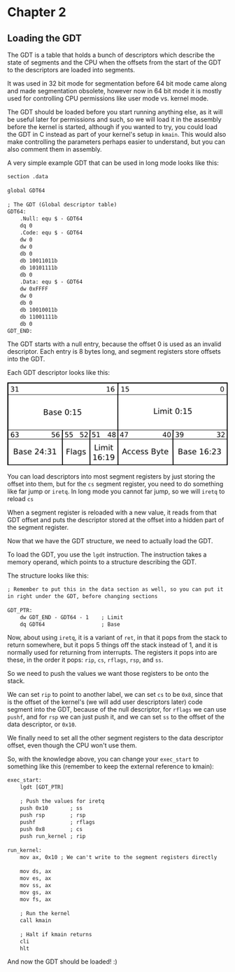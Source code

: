 # Chapter 2
## Loading the GDT

The GDT is a table that holds a bunch of descriptors which describe the state of segments and the CPU when the offsets from the start of the GDT to the descriptors are loaded into segments.

It was used in 32 bit mode for segmentation before 64 bit mode came along and made segmentation obsolete, however now in 64 bit mode it is mostly used for controlling CPU permissions like user mode vs. kernel mode.

The GDT should be loaded before you start running anything else, as it will be useful later for permissions and such, so we will load it in the assembly before the kernel is started, although if you wanted to try, you could load the GDT in C instead as part of your kernel's setup in `kmain`. This would also make controlling the parameters perhaps easier to understand, but you can also comment them in assembly.

A very simple example GDT that can be used in long mode looks like this:
```x86asm
section .data

global GDT64

; The GDT (Global descriptor table)
GDT64:
    .Null: equ $ - GDT64
    dq 0
    .Code: equ $ - GDT64
    dw 0
    dw 0
    db 0
    db 10011011b
    db 10101111b
    db 0
    .Data: equ $ - GDT64
    dw 0xFFFF
    dw 0
    db 0
    db 10010011b
    db 11001111b
    db 0
GDT_END:
```
The GDT starts with a null entry, because the offset 0 is used as an invalid descriptor. Each entry is 8 bytes long, and segment registers store offsets into the GDT.

Each GDT descriptor looks like this:

![A GDT entry](GDT_Entry.png)


You can load descriptors into most segment registers by just storing the offset into them, but for the `cs` segment register, you need to do something like far jump or `iretq`. In long mode you cannot far jump, so we will `iretq` to reload `cs`

When a segment register is reloaded with a new value, it reads from that GDT offset and puts the descriptor stored at the offset into a hidden part of the segment register.

Now that we have the GDT structure, we need to actually load the GDT.

To load the GDT, you use the `lgdt` instruction. The instruction takes a memory operand, which points to a structure describing the GDT.

The structure looks like this:
```x86asm
; Remember to put this in the data section as well, so you can put it in right under the GDT, before changing sections

GDT_PTR:
    dw GDT_END - GDT64 - 1    ; Limit
    dq GDT64                  ; Base
```
Now, about using `iretq`, it is a variant of `ret`, in that it pops from the stack to return somewhere, but it pops 5 things off the stack instead of 1, and it is normally used for returning from interrupts. The registers it pops into are these, in the order it pops: `rip`, `cs`, `rflags`, `rsp`, and `ss`.

So we need to push the values we want those registers to be onto the stack.

We can set `rip` to point to another label, we can set `cs` to be `0x8`, since that is the offset of the kernel's (we will add user descriptors later) code segment into the GDT, because of the null descriptor, for `rflags` we can use `pushf`, and for `rsp` we can just push it, and we can set `ss` to the offset of the data descriptor, or `0x10`.

We finally need to set all the other segment registers to the data descriptor offset, even though the CPU won't use them.

So, with the knowledge above, you can change your `exec_start` to something like this (remember to keep the external reference to kmain):
```x86asm
exec_start:
    lgdt [GDT_PTR]

    ; Push the values for iretq
    push 0x10       ; ss
    push rsp        ; rsp
    pushf           ; rflags
    push 0x8        ; cs
    push run_kernel ; rip
    
run_kernel:
    mov ax, 0x10 ; We can't write to the segment registers directly

    mov ds, ax
    mov es, ax
    mov ss, ax
    mov gs, ax
    mov fs, ax

    ; Run the kernel
    call kmain

    ; Halt if kmain returns
    cli
    hlt
```

And now the GDT should be loaded! :)